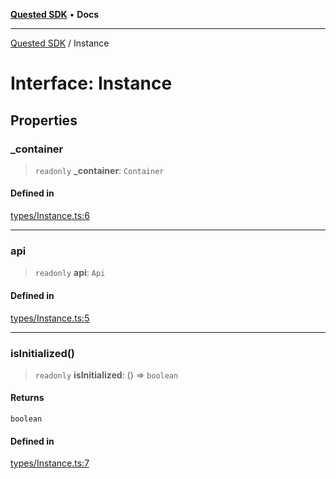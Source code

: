 [**Quested SDK**](../README.md) • **Docs**

***

[Quested SDK](../README.md) / Instance

# Interface: Instance

## Properties

### \_container

> `readonly` **\_container**: `Container`

#### Defined in

[types/Instance.ts:6](https://github.com/Quested-io/QuestedSDK/blob/3c926bace64edd594f0827ec501887cd4a53cdbb/src/types/Instance.ts#L6)

***

### api

> `readonly` **api**: `Api`

#### Defined in

[types/Instance.ts:5](https://github.com/Quested-io/QuestedSDK/blob/3c926bace64edd594f0827ec501887cd4a53cdbb/src/types/Instance.ts#L5)

***

### isInitialized()

> `readonly` **isInitialized**: () => `boolean`

#### Returns

`boolean`

#### Defined in

[types/Instance.ts:7](https://github.com/Quested-io/QuestedSDK/blob/3c926bace64edd594f0827ec501887cd4a53cdbb/src/types/Instance.ts#L7)
